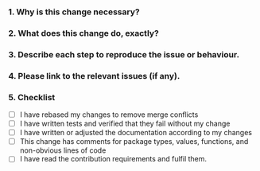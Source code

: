 <!--
Thank you for contributing to Shopware! Please fill out this description template to help us to process your pull request.

Please make sure to fulfil our contribution guideline (https://developer.shopware.com/docs/resources/guidelines/code/contribution?category=shopware-platform-dev-en/contribution).

Do your changes need to be mentioned in the documentation?
Please create a second pull request at https://github.com/shopware/docs
-->

### 1. Why is this change necessary?


### 2. What does this change do, exactly?


### 3. Describe each step to reproduce the issue or behaviour.


### 4. Please link to the relevant issues (if any).


### 5. Checklist

- [ ] I have rebased my changes to remove merge conflicts
- [ ] I have written tests and verified that they fail without my change
- [ ] I have written or adjusted the documentation according to my changes
- [ ] This change has comments for package types, values, functions, and non-obvious lines of code
- [ ] I have read the contribution requirements and fulfil them.